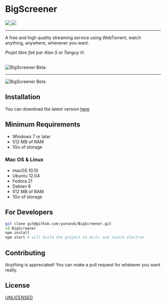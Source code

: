 # BigScreener

<a href="https://yunseok.dev/BigScreener" target="_blank">
  <img src="https://img.shields.io/github/package-json/v/yunseok/BigScreener.svg">
</a>
<a href="https://yunseok.dev/BigScreener" target="_blank">
  <img src="https://img.shields.io/github/license/yunseok/BigScreener.svg">
</a>
    
<hr>
        
A free and high quality streaming service using WebTorrent, watch anything, anywhere, whenever you want.

<i>Projet libre fait par Alan S et Tanguy H.</i>

<br>

<img src="https://i.imgur.com/O5YbOgj.jpg" alt="BigScreener Beta">  
<hr>
<img src="https://i.imgur.com/C85v05F.jpg" alt="BigScreener Beta">

## Installation

You can download the latest version [here](https://github.com/yunseok/BigScreener/releases)

## Minimum Requirements

- Windows 7 or later
- 512 MB of RAM
- 1Go of storage 

### Mac OS & Linux

- macOS 10.10
- Ubuntu 12.04
- Fedora 21
- Debian 8
- 512 MB of RAM
- 1Go of storage

## For Developers

```bash
git clone git@github.com:yunseok/BigScreener.git
cd BigScreener
npm install
npm start # will build the project to dist/ and launch electron
```

## Contributing

Anything is appreciated! You can make a pull request for whatever you want really. 

## License

[UNLICENSED](https://unlicense.org/)
